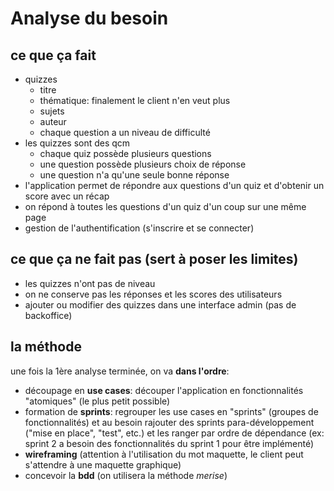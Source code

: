 # Analyse du besoin

## ce que ça fait

- quizzes
  - titre
  - thématique: finalement le client n'en veut plus
  - sujets
  - auteur
  - chaque question a un niveau de difficulté
- les quizzes sont des qcm
  - chaque quiz possède plusieurs questions
  - une question possède plusieurs choix de réponse
  - une question n'a qu'une seule bonne réponse
- l'application permet de répondre aux questions d'un quiz et d'obtenir un score avec un récap
- on répond à toutes les questions d'un quiz d'un coup sur une même page
- gestion de l'authentification (s'inscrire et se connecter)

## ce que ça ne fait pas (sert à poser les limites)

- les quizzes n'ont pas de niveau
- on ne conserve pas les réponses et les scores des utilisateurs
- ajouter ou modifier des quizzes dans une interface admin (pas de backoffice)

## la méthode

une fois la 1ère analyse terminée, on va **dans l'ordre**:

- découpage en **use cases**: découper l'application en fonctionnalités "atomiques" (le plus petit possible)
- formation de **sprints**: regrouper les use cases en "sprints" (groupes de fonctionnalités) et au besoin rajouter des sprints para-développement ("mise en place", "test", etc.) et les ranger par ordre de dépendance (ex: sprint 2 a besoin des fonctionnalités du sprint 1 pour être implémenté)
- **wireframing** (attention à l'utilisation du mot maquette, le client peut s'attendre à une maquette graphique)
- concevoir la **bdd** (on utilisera la méthode *merise*)
